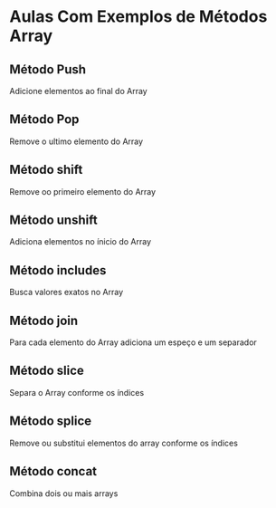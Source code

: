 # Aulas Com Exemplos de Métodos Array

## Método Push 

Adicione elementos ao final do Array 

## Método Pop

Remove o ultimo elemento do Array

## Método shift 

Remove oo primeiro elemento do Array

## Método unshift 

Adiciona elementos no ínicio do Array

## Método includes 

Busca valores exatos no Array

## Método join 

Para cada elemento do Array adiciona um espeço e um separador 

## Método slice 

Separa o Array conforme os índices

## Método splice 

Remove ou substitui elementos do array conforme os índices 

## Método concat

Combina dois ou mais arrays 